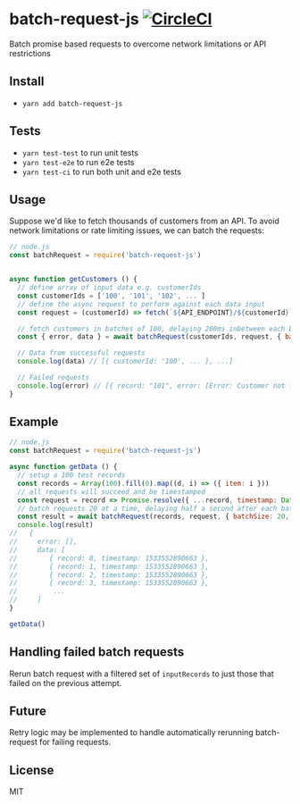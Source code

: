 # batch-request-js [![CircleCI](https://circleci.com/gh/kunal-mandalia/batch-request-js.svg?style=svg)](https://circleci.com/gh/kunal-mandalia/batch-request-js)
Batch promise based requests to overcome network limitations or API restrictions

## Install
- `yarn add batch-request-js`

## Tests

- `yarn test-test` to run unit tests
- `yarn test-e2e` to run e2e tests
- `yarn test-ci` to run both unit and e2e tests

## Usage

Suppose we'd like to fetch thousands of customers from an API. To avoid network limitations or rate limiting issues, we can batch the requests:


```js
// node.js
const batchRequest = require('batch-request-js')


async function getCustomers () {
  // define array of input data e.g. customerIds
  const customerIds = ['100', '101', '102', ... ]
  // define the async request to perform against each data input
  const request = (customerId) => fetch(`${API_ENDPOINT}/${customerId}`).then(response => response.json())

  // fetch customers in batches of 100, delaying 200ms inbetween each batch request
  const { error, data } = await batchRequest(customerIds, request, { batchSize: 100, delay: 200 })

  // Data from successful requests
  console.log(data) // [{ customerId: '100', ... }, ...]

  // Failed requests
  console.log(error) // [{ record: "101", error: [Error: Customer not found] }, ...]
}
```

## Example

```js
// node.js
const batchRequest = require('batch-request-js')

async function getData () {
  // setup a 100 test records
  const records = Array(100).fill(0).map((d, i) => ({ item: i }))
  // all requests will succeed and be timestamped
  const request = record => Promise.resolve({ ...record, timestamp: Date.now() })
  // batch requests 20 at a time, delaying half a second after each batch request
  const result = await batchRequest(records, request, { batchSize: 20, delay: 500 })
  console.log(result)
//   { 
//     error: [],
//     data: [
//        { record: 0, timestamp: 1533552890663 },
//        { record: 1, timestamp: 1533552890663 },
//        { record: 2, timestamp: 1533552890663 },
//        { record: 3, timestamp: 1533552890663 },
//         ...
//     ]
}

getData()
```

## Handling failed batch requests

Rerun batch request with a filtered set of `inputRecords` to just those that failed on the previous attempt.

## Future
Retry logic may be implemented to handle automatically rerunning batch-request for failing requests.

## License
MIT
